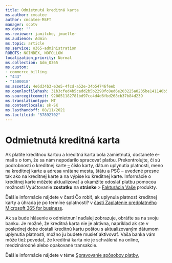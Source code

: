 ```yaml
---
title: Odmietnutá kreditná karta
ms.author: cmcatee
author: cmcatee-MSFT
manager: scotv
ms.date: ''
ms.reviewer: jamitche, jmueller
ms.audience: Admin
ms.topic: article
ms.service: o365-administration
ROBOTS: NOINDEX, NOFOLLOW
localization_priority: Normal
ms.collection: Adm_O365
ms.custom:
- commerce_billing
- "443"
- "1500018"
ms.assetid: 4e6d34b3-e3e5-4fcd-a52e-34b54746feeb
ms.openlocfilehash: 31b3cfed4b5cadd2b5b2290fc8ed6e203225a0235be141140b5ecbd01efc2f98
ms.sourcegitcommit: 920051182781bd97ce4d4d6fbd268cb37b84d239
ms.translationtype: MT
ms.contentlocale: sk-SK
ms.lasthandoff: 08/11/2021
ms.locfileid: "57892702"
---
```

# <a name="declined-credit-card"></a>Odmietnutá kreditná karta

Ak platíte kreditnou kartou a kreditná karta bola zamietnutá, dostanete e-mail s o tom, že sa nám nepodarilo spracovať platbu. Prekontrolujte, či sú podrobnosti o kreditnej karte [–](https://go.microsoft.com/fwlink/p/?linkid=842054) číslo karty, dátum uplynutia platnosti, meno na kreditnej karte a adresa vrátane mesta, štátu a PSČ – uvedené presne tak ako na kreditnej karte a na výpise ku kreditnej karte. Informácie o kreditnej karte môžete aktualizovať a okamžite odoslať platbu pomocou možnosti Vyúčtovanie **zostatku** na **stránke**  >  [Fakturácia Vaše](https://go.microsoft.com/fwlink/p/?linkid=842054) produkty.

Ďalšie informácie nájdete v časti Čo robiť, ak uplynula platnosť kreditnej karty a úhrada je po termíne splatnosti? v [časti Zaplatenie predplatného Microsoft 365 for business](https://docs.microsoft.com/microsoft-365/commerce/billing-and-payments/pay-for-your-subscription#what-if-my-credit-card-was-declined-and-my-payment-is-past-due).
  
Ak sa bude hlásenie o odmietnuní naďalej zobrazuje, obráťte sa na svoju banku. Je možné, že kreditná karta nie je aktívna, napríklad ak ste v poslednej dobe dostali kreditnú kartu poštou s aktualizovaným dátumom uplynutia platnosti, možno ju budete musieť aktivovať. Vaša banka vám môže tiež povedať, že kreditná karta nie je schválená na online, medzinárodné alebo opakované transakcie.
  
Ďalšie informácie nájdete v téme [Spravovanie spôsobov platby.](https://docs.microsoft.com/microsoft-365/commerce/billing-and-payments/manage-payment-methods)